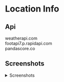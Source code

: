 # Location Info

## Api 

weatherapi.com <br>
footapi7.p.rapidapi.com<br>
pandascore.co


## Screenshots
<details>
  <summary> Screenshots </summary>
  
![location_info_screenshot_main_window](https://user-images.githubusercontent.com/94054999/222914745-020c7bf7-2320-45f3-93a6-7c7d0ec78076.png)
![location_info_screenshot_weather](https://user-images.githubusercontent.com/94054999/222914747-cb506438-1d3e-4102-b093-5c0291f1ab1a.png)
![location_info_screenshot_weather_2](https://user-images.githubusercontent.com/94054999/222914748-102d13d4-0959-4476-bb27-3291d0d73a41.png)
![location_info_screenshot_esport](https://user-images.githubusercontent.com/94054999/222914749-649df314-b4cd-46ac-ad36-cdd8f09c6090.png)
![location_info_screenshot_esport_players](https://user-images.githubusercontent.com/94054999/222914750-2026b80b-a9d7-4724-afd8-0f7e67919053.png)

</details>
